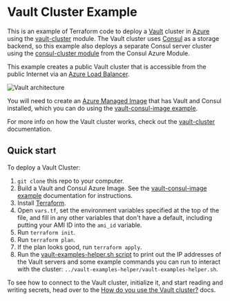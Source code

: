 # Vault Cluster Example 

This is an example of Terraform code to deploy a [Vault](https://www.vaultproject.io/) cluster in 
[Azure](https://azure.microsoft.com/) using the [vault-cluster](https://github.com/gruntwork-io/terraform-vault-azure/tree/master/modules/vault-cluster) module. The Vault cluster uses 
[Consul](https://www.consul.io/) as a storage backend, so this example also deploys a separate Consul server cluster 
using the [consul-cluster module](https://github.com/gruntwork-io/terraform-consul-azure/tree/master/modules/consul-cluster) 
from the Consul Azure Module.

This example creates a public Vault cluster that is accessible from the public Internet via an
[Azure Load Balancer](https://docs.microsoft.com/en-us/azure/load-balancer/load-balancer-overview). 

![Vault architecture](https://github.com/gruntwork-io/terraform-vault-azure/master/_docs/architecture-azurelb.png)

You will need to create an [Azure Managed Image](https://docs.microsoft.com/en-us/azure/virtual-machines/linux/build-image-with-packer) 
that has Vault and Consul installed, which you can do using the [vault-consul-image example](https://github.com/gruntwork-io/terraform-vault-azure/tree/master/examples/vault-consul-image).  

For more info on how the Vault cluster works, check out the [vault-cluster](https://github.com/gruntwork-io/terraform-vault-azure/tree/master/modules/vault-cluster) documentation.


## Quick start

To deploy a Vault Cluster:

1. `git clone` this repo to your computer.
1. Build a Vault and Consul Azure Image. See the [vault-consul-image example](https://github.com/gruntwork-io/terraform-vault-azure/tree/master/examples/vault-consul-image) documentation for 
   instructions.
1. Install [Terraform](https://www.terraform.io/).
1. Open `vars.tf`, set the environment variables specified at the top of the file, and fill in any other variables that
   don't have a default, including putting your AMI ID into the `ami_id` variable.
1. Run `terraform init`.
1. Run `terraform plan`.
1. If the plan looks good, run `terraform apply`.
1. Run the [vault-examples-helper.sh script](https://github.com/gruntwork-io/terraform-vault-azure/tree/master/examples/vault-examples-helper/vault-examples-helper.sh) to 
   print out the IP addresses of the Vault servers and some example commands you can run to interact with the cluster:
   `../vault-examples-helper/vault-examples-helper.sh`.
   
To see how to connect to the Vault cluster, initialize it, and start reading and writing secrets, head over to the 
[How do you use the Vault cluster?](https://github.com/gruntwork-io/terraform-consul-azure/tree/master/modules/vault-cluster#how-do-you-use-the-vault-cluster) docs.
